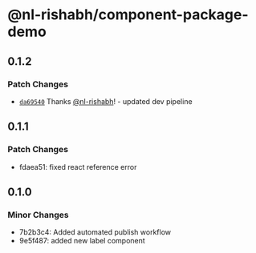 # @nl-rishabh/component-package-demo

## 0.1.2

### Patch Changes

- [`da69540`](https://github.com/nl-rishabh/component-package-demo/commit/da69540be1a114113323d4eaecc0334e1e1249c5) Thanks [@nl-rishabh](https://github.com/nl-rishabh)! - updated dev pipeline

## 0.1.1

### Patch Changes

- fdaea51: fixed react reference error

## 0.1.0

### Minor Changes

- 7b2b3c4: Added automated publish workflow
- 9e5f487: added new label component
